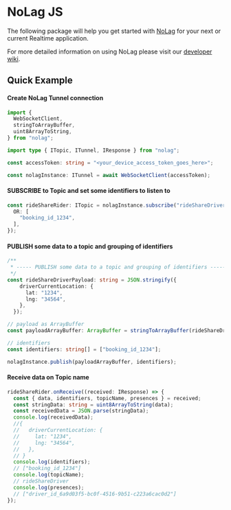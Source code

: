 # NoLag JS

The following package will help you get started with [NoLag](https://nolag.app) for your next or current Realtime application.

For more detailed information on using NoLag please visit our [developer wiki](https://developer.nolag.app/#introduction).

## Quick Example

#### Create NoLag Tunnel connection
```typescript
import {
  WebSocketClient,
  stringToArrayBuffer,
  uint8ArrayToString,
} from "nolag";

import type { ITopic, ITunnel, IResponse } from "nolag";

const accessToken: string = "<your_device_access_token_goes_here>";

const nolagInstance: ITunnel = await WebSocketClient(accessToken);
```

#### SUBSCRIBE to Topic and set some identifiers to listen to
```typescript
const rideShareRider: ITopic = nolagInstance.subscribe("rideShareDriver",  {
  OR: [
    "booking_id_1234",
  ],
});
```

#### PUBLISH some data to a topic and grouping of identifiers
```typescript
/**
 * ----- PUBLISH some data to a topic and grouping of identifiers -----
 */
const rideShareDriverPayload: string = JSON.stringify({
    driverCurrentLocation: {
      lat: "1234",
      lng: "34564",
    },
  });

// payload as ArrayBuffer
const payloadArrayBuffer: ArrayBuffer = stringToArrayBuffer(rideShareDriverPayload);

// identifiers
const identifiers: string[] = ["booking_id_1234"];

nolagInstance.publish(payloadArrayBuffer, identifiers);
```

#### Receive data on Topic name
```typescript
rideShareRider.onReceive((received: IResponse) => {
  const { data, identifiers, topicName, presences } = received;
  const stringData: string = uint8ArrayToString(data);
  const receivedData = JSON.parse(stringData);
  console.log(receivedData);
  //{
  //   driverCurrentLocation: {
  //     lat: "1234",
  //     lng: "34564",
  //   },
  // }
  console.log(identifiers);
  // ["booking_id_1234"]
  console.log(topicName);
  // rideShareDriver
  console.log(presences);
  // ["driver_id_6a9d03f5-bc0f-4516-9b51-c223a6cac0d2"]
});

```